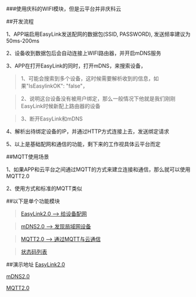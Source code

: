 ###使用庆科的WIFI模块，但是云平台并非庆科云

##开发流程

1、APP端启用EasyLink发送配网的数据包(SSID, PASSWORD), 发送频率建议为50ms-200ms

2、设备收到数据包后会自动连接上WIFI路由器，并开启mDNS服务

3、APP在打开EasyLink的同时，打开mDNS，来搜索设备，

>1、可能会搜索到多个设备，这时候需要解析收到的信息，如果"IsEasylinkOK": "false"，

>2、说明这台设备没有被用户绑定，那么一般情况下他就是我们刚刚EasyLink时候新配上路由器的设备

>3、断开EasyLink和mDNS

4、解析出待绑定设备的IP，并通过HTTP方式连接上去，发送绑定请求

5、以上是基础配网和通信的功能，剩下来的工作视具体云平台而定



##MQTT使用场景

1、如果APP和云平台之间通过MQTT的方式来建立连接和通信，那么就可以使用MQTT2.0

2、使用方式和标准的MQTT类似



##以下是单个功能模块
>[EasyLink2.0 --> 给设备配网](https://github.com/mxchipSDK/Fog2.0/blob/master/Android/element/EasyLink.MD)

>[mDNS2.0 --> 发现局域网设备](https://github.com/mxchipSDK/Fog2.0/blob/master/Android/element/mDNS.MD)

>[MQTT2.0 --> 通过MQTT与云通信](https://github.com/mxchipSDK/Fog2.0/blob/master/Android/element/MQTT.MD)

>[状态码列表](https://github.com/mxchipSDK/Fog2.0/blob/master/Android/element/ERRORCODE.MD)



##演示地址
[EasyLink2.0](http://fir.im/easylink2)

[mDNS2.0](http://fir.im/mDNS2)

[MQTT2.0](http://fir.im/MQTT2)